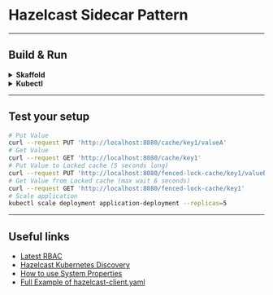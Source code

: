 # Hazelcast Sidecar Pattern

---
## Build & Run

<details>
  <summary><b>Skaffold</b></summary>

Execute Skaffold in dev mode
```bash
skaffold dev
```

</details>

<details>
  <summary><b>Kubectl</b></summary>

1. Build Docker image and Push
```bash
docker build -t bitxon/app-hz-sidecar:latest .
docker push bitxon/app-hz-sidecar:latest
```

2. Deploy to Kubernetes
```bash
# Apply hazelcast RBAC
kubectl apply -f k8s/hazelcast-rbac.yaml
# Create hazelcast configmap
kubectl apply -f k8s/hazelcast-configmap.yaml
# Expose hazelcast(5701) for discovery
kubectl apply -f k8s/hazelcast-service.yaml
# Create application deployment
kubectl apply -f k8s/app-deployment.yaml
# Expose application(8080)
kubectl apply -f k8s/app-service.yaml
```

3. Expose service port to local machine
```bash
kubectl port-forward service/application-service 8080:8080
```

Cleanup
```bash
kubectl delete -f k8s/app-service.yaml
kubectl delete -f k8s/app-deployment.yaml
kubectl delete -f k8s/hazelcast-service.yaml
kubectl delete -f k8s/hazelcast-configmap.yaml
kubectl delete -f k8s/hazelcast-rbac.yaml
```

</details>

---
## Test your setup
```bash
# Put Value
curl --request PUT 'http://localhost:8080/cache/key1/valueA'
# Get Value
curl --request GET 'http://localhost:8080/cache/key1'
# Put Value to Locked cache (5 seconds long)
curl --request PUT 'http://localhost:8080/fenced-lock-cache/key1/valueB'
# Get Value from Locked cache (max wait 6 seconds)
curl --request GET 'http://localhost:8080/fenced-lock-cache/key1'
# Scale application
kubectl scale deployment application-deployment --replicas=5
```

---
## Useful links
- [Latest RBAC](https://raw.githubusercontent.com/hazelcast/hazelcast-kubernetes/master/rbac.yaml)
- [Hazelcast Kubernetes Discovery](https://github.com/hazelcast/hazelcast-kubernetes)
- [How to use System Properties](https://docs.hazelcast.com/hazelcast/5.2/configuration/configuring-with-system-properties)
- [Full Example of hazelcast-client.yaml](https://github.com/hazelcast/hazelcast/blob/master/hazelcast/src/main/resources/hazelcast-client-full-example.yaml)
